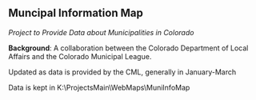 ## Muncipal Information Map
*Project to Provide Data about Municipalities in Colorado*

**Background**: A collaboration between the Colorado Department of Local Affairs and the Colorado Municipal League.

Updated as data is provided by the CML, generally in January-March

Data is kept in K:\ProjectsMain\WebMaps\MuniInfoMap


